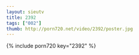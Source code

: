 ```yaml
--- 
layout: sieutv
title: 2392
tags: ["002"]
thumb: http://porn720.net/video/2392/poster.jpg
---
```

{% include porn720 key="2392" %} 
